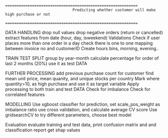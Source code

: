                                   ===========================================================
                                  Predicting whether customer will make high purchase or not
                                  ===========================================================


DATA HANDLING
  drop null values
  drop negative orders (return or cancelled)
  extract features from date (hour, day, isweekend)
  Validations
    Check if user places more than one order in a day
    check there is one to one mapping between invoice no and customerID
  Create hours bins, morning, evening..

TRAIN TEST SPLIT
  group by year-month
  calculate percentage for order of last 2 months (20%)
  use it as test DATA

FURTHER PROCESSING
  add previous purchase count for customer
  find mean unit price, mean quanity, and unique stocks per country
  Mark where quantity>10, as high purchase and use it as target variable
  Apply processing to both train and test DATA
  Check for imbalance
  Check for correlated features

MODELLING
  Use xgboost classifier for prediction, set scale_pos_weight as imbalance ratio
  use cross validation, and calculate average CV score
  Use gridsearchCV to try different parameters, choose best model
  
Evaluation
  evaluate training and test data, print confusion matrix and and classification report
  get shap values
